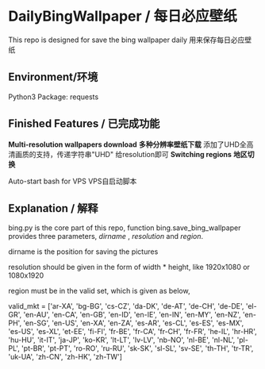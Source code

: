 # DailyBingWallpaper / 每日必应壁纸
This repo is designed for save the bing wallpaper daily
用来保存每日必应壁纸

## Environment/环境
Python3
Package:
requests

## Finished Features / 已完成功能
**Multi-resolution wallpapers download**
**多种分辨率壁纸下载**
添加了UHD全高清画质的支持，传递字符串"UHD" 给resolution即可
**Switching regions**
**地区切换**

Auto-start bash for VPS
VPS自启动脚本

## Explanation / 解释


bing.py is the core part of this repo, function bing.save_bing_wallpaper provides three parameters, *dirname* , *resolution* and *region*.

dirname is the position for saving the pictures

resolution should be given in the form of width * height, like 1920x1080 or 1080x1920

region must be in the valid set, which is given as below,


valid_mkt = ['ar-XA', 'bg-BG', 'cs-CZ', 'da-DK', 'de-AT',
    'de-CH', 'de-DE', 'el-GR', 'en-AU', 'en-CA', 'en-GB', 'en-ID',
    'en-IE', 'en-IN', 'en-MY', 'en-NZ', 'en-PH', 'en-SG', 'en-US',
    'en-XA', 'en-ZA', 'es-AR', 'es-CL', 'es-ES', 'es-MX', 'es-US',
    'es-XL', 'et-EE', 'fi-FI', 'fr-BE', 'fr-CA', 'fr-CH', 'fr-FR',
    'he-IL', 'hr-HR', 'hu-HU', 'it-IT', 'ja-JP', 'ko-KR', 'lt-LT',
    'lv-LV', 'nb-NO', 'nl-BE', 'nl-NL', 'pl-PL', 'pt-BR', 'pt-PT',
    'ro-RO', 'ru-RU', 'sk-SK', 'sl-SL', 'sv-SE', 'th-TH', 'tr-TR',
    'uk-UA', 'zh-CN', 'zh-HK', 'zh-TW']

